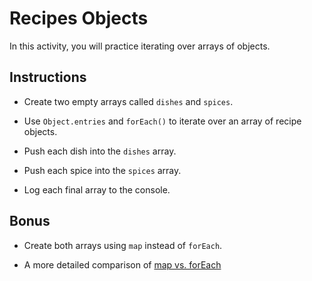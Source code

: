# Recipes Objects

In this activity, you will practice iterating over arrays of objects.

## Instructions

* Create two empty arrays called `dishes` and `spices`.

* Use `Object.entries` and `forEach()` to iterate over an array of recipe objects.

* Push each dish into the `dishes` array.

* Push each spice into the `spices` array.

* Log each final array to the console.

## Bonus

* Create both arrays using `map` instead of `forEach`.

* A more detailed comparison of [map vs. forEach](https://codeburst.io/javascript-map-vs-foreach-f38111822c0f)